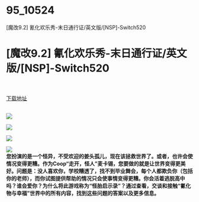 # 95_10524
[魔改9.2] 氰化欢乐秀-末日通行证/英文版/[NSP]-Switch520
# [魔改9.2] 氰化欢乐秀-末日通行证/英文版/[NSP]-Switch520
 <br/></br>
[下载地址](https://www.switch520.cc/article/10524 "下载地址")
<br/></br>

<p><img src="https://www.switch520.cc/muke_img/upload_art_editor_20210313-1_f2115c3fb565c456eaced11646446252.jpg"></p>
<p><img src="https://www.switch520.cc/muke_img/upload_art_editor_20210313-1_0b7d0e78cc0496365be4f7d3447d9e71.jpg"></p>
<p><img src="https://www.switch520.cc/muke_img/upload_art_editor_20210313-1_21e0cd0a06ba63ad84cbc7ef82f07022.jpg"></p>
<p><img src="https://www.switch520.cc/muke_img/upload_art_editor_20210313-1_b2b3c877ae3a886ca5a3a9bb8d48186c.jpg"><br>
<strong> 您扮演的是一个怪异，不受欢迎的姜头孤儿，现在该拯救世界了。或者，也许会使情况变得更糟。作为Coop“走开，怪人”麦卡锡，您要做的就是让世界变得更美好。问题是：没人喜欢你，学校糟透了，找不到毕业舞会，每个人都欺负你（包括你的老师），而你试图提供帮助的情况只会使事情变得更糟。你会活着逃脱高中吗？谁会爱你？为什么将此游戏称为“怪胎启示录”？通过查看，交谈和接触“氰化物与幸福”世界中的所有内容，找到这些问题的答案以及更多信息。</strong></p>
<p>&nbsp;</p>
